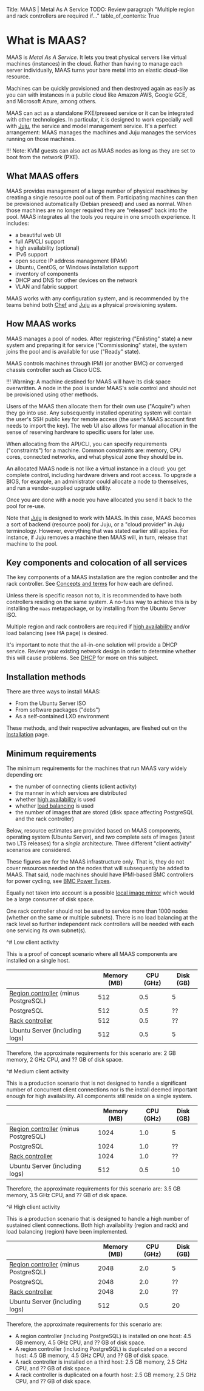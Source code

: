Title: MAAS | Metal As A Service
TODO:  Review paragraph "Multiple region and rack controllers are required if..." 
table_of_contents: True

# What is MAAS?

MAAS is *Metal As A Service*. It lets you treat physical servers like virtual
machines (instances) in the cloud. Rather than having to manage each server
individually, MAAS turns your bare metal into an elastic cloud-like resource.

Machines can be quickly provisioned and then destroyed again as easily as you
can with instances in a public cloud like Amazon AWS, Google GCE, and Microsoft
Azure, among others.

MAAS can act as a standalone PXE/preseed service or it can be integrated with
other technologies. In particular, it is designed to work especially well with
[Juju](https://jujucharms.com/docs/stable/about-juju), the service and model
management service. It's a perfect arrangement: MAAS manages the machines and
Juju manages the services running on those machines.

!!! Note: KVM guests can also act as MAAS nodes as long as they are set to boot
from the network (PXE).


## What MAAS offers

MAAS provides management of a large number of physical machines by creating a
single resource pool out of them. Participating machines can then be
provisioned automatically (Debian preseed) and used as normal. When those
machines are no longer required they are "released" back into the pool. MAAS
integrates all the tools you require in one smooth experience. It includes:

- a beautiful web UI
- full API/CLI support
- high availability (optional)
- IPv6 support
- open source IP address management (IPAM)
- Ubuntu, CentOS, or Windows installation support
- inventory of components
- DHCP and DNS for other devices on the network
- VLAN and fabric support

MAAS works with any configuration system, and is recommended by the teams
behind both [Chef](https://www.chef.io/chef) and
[Juju](https://jujucharms.com/docs/stable/about-juju) as a physical
provisioning system.


## How MAAS works

MAAS manages a pool of nodes. After registering ("Enlisting" state) a new
system and preparing it for service ("Commissioning" state), the system joins
the pool and is available for use ("Ready" state).

MAAS controls machines through IPMI (or another BMC) or converged chassis
controller such as Cisco UCS.

!!! Warning: A machine destined for MAAS will have its disk space overwritten.
A node in the pool is under MAAS's sole control and should not be provisioned
using other methods.

Users of the MAAS then allocate them for their own use ("Acquire") when they go
into use. Any subsequently installed operating system will contain the user's
SSH public key for remote access (the user's MAAS account first needs to import
the key). The web UI also allows for manual allocation in the sense of reserving
hardware to specific users for later use.

When allocating from the API/CLI, you can specify requirements ("constraints")
for a machine. Common constraints are: memory, CPU cores, connected networks,
and what physical zone they should be in.

An allocated MAAS node is not like a virtual instance in a cloud: you get
complete control, including hardware drivers and root access. To upgrade a
BIOS, for example, an administrator could allocate a node to themselves, and
run a vendor-supplied upgrade utility.

Once you are done with a node you have allocated you send it back to the pool
for re-use.

Note that [Juju](https://jujucharms.com/docs/stable/about-juju) is designed to
work with MAAS. In this case, MAAS becomes a sort of backend (resource pool)
for Juju, or a "cloud provider" in Juju terminology. However, everything that
was stated earlier still applies. For instance, if Juju removes a machine then
MAAS will, in turn, release that machine to the pool.


## Key components and colocation of all services

The key components of a MAAS installation are the region controller and the
rack controller. See [Concepts and terms](intro-concepts.md#controllers) for
how each are defined.

Unless there is specific reason not to, it is recommended to have both
controllers residing on the same system. A no-fuss way to achieve this is by
installing the `maas` metapackage, or by installing from the Ubuntu Server ISO.

Multiple region and rack controllers are required if
[high availability](manage-ha.md) and/or load balancing (see HA page) is desired.

It's important to note that the all-in-one solution will provide a DHCP
service. Review your existing network design in order to determine whether this
will cause problems. See
[DHCP](installconfig-subnets-dhcp.md#competing-dhcp) for more on this subject.


## Installation methods

There are three ways to install MAAS:

- From the Ubuntu Server ISO
- From software packages ("debs")
- As a self-contained LXD environment

These methods, and their respective advantages, are fleshed out on the
[Installation](installconfig-install.md) page.


## Minimum requirements

The minimum requirements for the machines that run MAAS vary widely depending
on:

 - the number of connecting clients (client activity)
 - the manner in which services are distributed
 - whether [high availability](manage-ha.md) is used
 - whether [load balancing](manage-ha.md#load-balancing-(optional)) is used
 - the number of images that are stored (disk space affecting PostgreSQL and
   the rack controller)

Below, resource estimates are provided based on MAAS components, operating
system (Ubuntu Server), and *two* complete sets of images (latest two LTS
releases) for a *single* architecture. Three different "client activity"
scenarios are considered.

These figures are for the MAAS infrastructure only. That is, they do not
cover resources needed on the nodes that will subsequently be added to MAAS.
That said, node machines should have IPMI-based BMC controllers for power
cycling, see [BMC Power Types](installconfig-power-types.md).

Equally not taken into account is a possible
[local image mirror](installconfig-images-mirror.md) which would be a large
consumer of disk space.

One rack controller should not be used to service more than 1000 nodes (whether
on the same or multiple subnets). There is no load balancing at the rack level
so further independent rack controllers will be needed with each one servicing
its own subnet(s).


^# Low client activity

   This is a proof of concept scenario where all MAAS components are installed
   on a single host.
   
   |                                                     | Memory (MB) | CPU (GHz) | Disk (GB) |
   | --------------------------------------------------- | ----------- | --------- | --------- |
   | [Region controller][controllers] (minus PostgreSQL) |  512        | 0.5       |  5        |
   | PostgreSQL                                          |  512        | 0.5       | ??        |
   | [Rack controller][controllers]                      |  512        | 0.5       | ??        |
   | Ubuntu Server (including logs)                      |  512        | 0.5       |  5        |

   Therefore, the approximate requirements for this scenario are: 2 GB memory,
   2 GHz CPU, and ?? GB of disk space.


^# Medium client activity

   This is a production scenario that is not designed to handle a significant
   number of concurrent client connections nor is the install deemed important
   enough for high availability. All components still reside on a single
   system.

   |                                                     | Memory (MB) | CPU (GHz) | Disk (GB) |
   | --------------------------------------------------- | ----------- | --------- | --------- |
   | [Region controller][controllers] (minus PostgreSQL) | 1024        | 1.0       |  5        |
   | PostgreSQL                                          | 1024        | 1.0       | ??        |
   | [Rack controller][controllers]                      | 1024        | 1.0       | ??        |
   | Ubuntu Server (including logs)                      |  512        | 0.5       | 10        |

   Therefore, the approximate requirements for this scenario are: 3.5 GB memory,
   3.5 GHz CPU, and ?? GB of disk space.


^# High client activity

   This is a production scenario that is designed to handle a high number of
   sustained client connections. Both high availability (region and rack) and
   load balancing (region) have been implemented.

   |                                                     | Memory (MB) | CPU (GHz) | Disk (GB) |
   | --------------------------------------------------- | ----------- | --------- | --------- |
   | [Region controller][controllers] (minus PostgreSQL) | 2048        | 2.0       |  5        |
   | PostgreSQL                                          | 2048        | 2.0       | ??        |
   | [Rack controller][controllers]                      | 2048        | 2.0       | ??        |
   | Ubuntu Server (including logs)                      |  512        | 0.5       | 20        |

   Therefore, the approximate requirements for this scenario are:

   - A region controller (including PostgreSQL) is installed on one host: 4.5 GB
     memory, 4.5 GHz CPU, and ?? GB of disk space.
   - A region controller (including PostgreSQL) is duplicated on a second
     host: 4.5 GB memory, 4.5 GHz CPU, and ?? GB of disk space.
   - A rack controller is installed on a third host: 2.5 GB memory, 2.5 GHz CPU,
     and ?? GB of disk space.
   - A rack controller is duplicated on a fourth host: 2.5 GB memory, 2.5 GHz CPU,
     and ?? GB of disk space.


<!-- LINKS -->

[controllers]: intro-concepts.md#controllers
